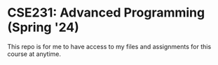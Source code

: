 # CSE231: Advanced Programming (Spring '24)

This repo is for me to have access to my files and assignments for this course at anytime.
